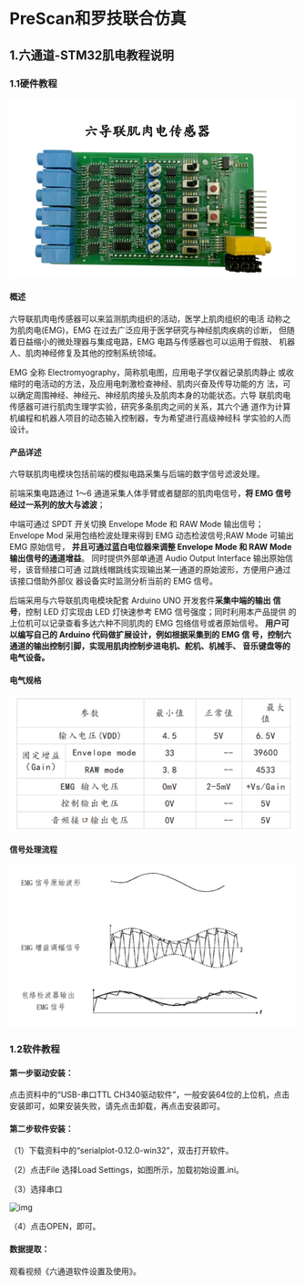 # PreScan和罗技联合仿真

## 1.六通道-STM32肌电教程说明

### 1.1硬件教程

![1](https://raw.githubusercontent.com/yyhlovehh/yyhlovehh.github.io/master/202312131156900.png)

#### 概述

六导联肌肉电传感器可以来监测肌肉组织的活动，医学上肌肉组织的电活 动称之为肌肉电(EMG)，EMG 在过去广泛应用于医学研究与神经肌肉疾病的诊断， 但随着日益缩小的微处理器与集成电路，EMG 电路与传感器也可以运用于假肢、 机器人、肌肉神经修复及其他的控制系统领域。

 EMG 全称 Electromyography，简称肌电图，应用电子学仪器记录肌肉静止 或收缩时的电活动的方法，及应用电刺激检查神经、肌肉兴奋及传导功能的方 法，可以确定周围神经、神经元、神经肌肉接头及肌肉本身的功能状态。六导 联肌肉电传感器可进行肌肉生理学实验，研究多条肌肉之间的关系，其六个通 道作为计算机编程和机器人项目的动态输入控制器，专为希望进行高级神经科 学实验的人而设计。

#### 产品详述

六导联肌肉电模块包括前端的模拟电路采集与后端的数字信号滤波处理。 

前端采集电路通过 1～6 通道采集人体手臂或者腿部的肌肉电信号，**将 EMG 信号经过一系列的放大与滤波**；

 中端可通过 SPDT 开关切换 Envelope Mode 和 RAW Mode 输出信号；Envelope Mod 采用包络检波处理来得到 EMG 动态检波信号;RAW Mode 可输出 EMG 原始信号， **并且可通过蓝白电位器来调整 Envelope Mode 和 RAW Mode 输出信号的通道增益**。 同时提供外部单通道 Audio Output Interface 输出原始信号，该音频接口可通 过跳线帽跳线实现输出某一通道的原始波形，方便用户通过该接口借助外部仪 器设备实时监测分析当前的 EMG 信号。 

后端采用与六导联肌肉电模块配套 Arduino UNO 开发套件**采集中端的输出 信号**，控制 LED 灯实现由 LED 灯快速参考 EMG 信号强度；同时利用本产品提供 的上位机可以记录查看多达六种不同肌肉的 EMG 包络信号或者原始信号。 **用户可以编写自己的 Arduino 代码做扩展设计，例如根据采集到的 EMG 信 号，控制六通道的输出控制引脚，实现用肌肉控制步进电机、舵机、机械手、 音乐键盘等的电气设备。**

#### 电气规格

![4](https://raw.githubusercontent.com/yyhlovehh/yyhlovehh.github.io/master/202312131200365.png)

#### 信号处理流程

![6](https://raw.githubusercontent.com/yyhlovehh/yyhlovehh.github.io/master/202312131202052.png)

### 1.2软件教程

#### 第一步驱动安装：

点击资料中的“USB-串口TTL CH340驱动软件”，一般安装64位的上位机，点击安装即可，如果安装失败，请先点击卸载，再点击安装即可。

#### 第二步软件安装：

（1）下载资料中的“serialplot-0.12.0-win32”，双击打开软件。

（2）点击File 选择Load Settings，如图所示，加载初始设置.ini。

（3）选择串口

![img](file:///C:\Users\杨怡航\AppData\Local\Temp\ksohtml11856\wps1.jpg) 

（4）点击OPEN，即可。

#### 数据提取：

观看视频《六通道软件设置及使用》。